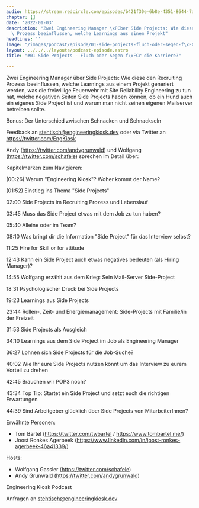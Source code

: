 ```yaml
---
audio: https://stream.redcircle.com/episodes/b421f30e-6b8e-4351-8644-7a89b1343287/stream.mp3
chapter: []
date: '2022-01-03'
description: "Zwei Engineering Manager \xFCber Side Projects: Wie diese den Recruiting\
  \ Prozess beeinflussen, welche Learnings aus einem Projekt"
headlines: ''
image: "/images/podcast/episode/01-side-projects-fluch-oder-segen-f\xFCr-die-karriere.jpg"
layout: ../../../layouts/podcast-episode.astro
title: "#01 Side Projects - Fluch oder Segen f\xFCr die Karriere?"

---
```


<p class="mb-6 text-base md:text-lg text-coolGray-500">Zwei Engineering Manager über Side Projects: Wie diese den Recruiting Prozess beeinflussen, welche Learnings aus einem Projekt generiert werden, was die freiwillige Feuerwehr mit Site Reliability Engineering zu tun hat, welche negativen Seiten Side Projects haben können, ob ein Hund auch ein eigenes Side Project ist und warum man nicht seinen eigenen Mailserver betreiben sollte.</p><p class="mb-6 text-base md:text-lg text-coolGray-500">Bonus: Der Unterschied zwischen Schnacken und Schnackseln</p><p class="mb-6 text-base md:text-lg text-coolGray-500">Feedback an <a class="underline hover:no-underline" style="text-decoration-line: underline;"href="mailto:stehtisch@engineeringkiosk.dev" rel="nofollow">stehtisch@engineeringkiosk.dev</a> oder via Twitter an <a class="underline hover:no-underline" style="text-decoration-line: underline;"href="https://twitter.com/EngKiosk" rel="nofollow">https://twitter.com/EngKiosk</a></p><p class="mb-6 text-base md:text-lg text-coolGray-500">Andy (<a class="underline hover:no-underline" style="text-decoration-line: underline;"href="https://twitter.com/andygrunwald" rel="nofollow">https://twitter.com/andygrunwald</a>) und Wolfgang (<a class="underline hover:no-underline" style="text-decoration-line: underline;"href="https://twitter.com/schafele" rel="nofollow">https://twitter.com/schafele</a>) sprechen im Detail über:</p><p class="mb-6 text-base md:text-lg text-coolGray-500">Kapitelmarken zum Navigieren:</p><p class="mb-6 text-base md:text-lg text-coolGray-500">(00:26) Warum &#34;Engineering Kiosk&#34;? Woher kommt der Name?</p><p class="mb-6 text-base md:text-lg text-coolGray-500">(01:52) Einstieg ins Thema &#34;Side Projects&#34;</p><p class="mb-6 text-base md:text-lg text-coolGray-500">02:00 Side Projects im Recruiting Prozess und Lebenslauf</p><p class="mb-6 text-base md:text-lg text-coolGray-500">03:45 Muss das Side Project etwas mit dem Job zu tun haben?</p><p class="mb-6 text-base md:text-lg text-coolGray-500">05:40 Alleine oder im Team?</p><p class="mb-6 text-base md:text-lg text-coolGray-500">08:10 Was bringt dir die Information &#34;Side Project&#34; für das Interview selbst?</p><p class="mb-6 text-base md:text-lg text-coolGray-500">11:25 Hire for Skill or for attitude</p><p class="mb-6 text-base md:text-lg text-coolGray-500">12:43 Kann ein Side Project auch etwas negatives bedeuten (als Hiring Manager)?</p><p class="mb-6 text-base md:text-lg text-coolGray-500">14:55 Wolfgang erzählt aus dem Krieg: Sein Mail-Server Side-Project</p><p class="mb-6 text-base md:text-lg text-coolGray-500">18:31 Psychologischer Druck bei Side Projects</p><p class="mb-6 text-base md:text-lg text-coolGray-500">19:23 Learnings aus Side Projects</p><p class="mb-6 text-base md:text-lg text-coolGray-500">23:44 Rollen-, Zeit- und Energiemanagement: Side-Projects mit Familie/in der Freizeit</p><p class="mb-6 text-base md:text-lg text-coolGray-500">31:53 Side Projects als Ausgleich</p><p class="mb-6 text-base md:text-lg text-coolGray-500">34:10 Learnings aus dem Side Project im Job als Engineering Manager</p><p class="mb-6 text-base md:text-lg text-coolGray-500">36:27 Lohnen sich Side Projects für die Job-Suche?</p><p class="mb-6 text-base md:text-lg text-coolGray-500">40:02 Wie Ihr eure Side Projects nutzen könnt um das Interview zu eurem Vorteil zu drehen</p><p class="mb-6 text-base md:text-lg text-coolGray-500">42:45 Brauchen wir POP3 noch?</p><p class="mb-6 text-base md:text-lg text-coolGray-500">43:34 Top Tip: Startet ein Side Project und setzt euch die richtigen Erwartungen</p><p class="mb-6 text-base md:text-lg text-coolGray-500">44:39 Sind Arbeitgeber glücklich über Side Projects von MitarbeiterInnen?</p><p class="mb-6 text-base md:text-lg text-coolGray-500">Erwähnte Personen:</p><ul class="list-disc px-5 mb-6 md:px-5 text-base md:text-lg text-coolGray-500" style="list-style-type: disc;"><li>Tom Bartel (<a class="underline hover:no-underline" style="text-decoration-line: underline;"href="https://twitter.com/twbartel" rel="nofollow">https://twitter.com/twbartel</a> / <a class="underline hover:no-underline" style="text-decoration-line: underline;"href="https://www.tombartel.me/" rel="nofollow">https://www.tombartel.me/</a>)</li><li>Joost Ronkes Agerbeek (<a class="underline hover:no-underline" style="text-decoration-line: underline;"href="https://www.linkedin.com/in/joost-ronkes-agerbeek-46a41339/" rel="nofollow">https://www.linkedin.com/in/joost-ronkes-agerbeek-46a41339/</a>)</li></ul><p class="mb-6 text-base md:text-lg text-coolGray-500">Hosts:</p><ul class="list-disc px-5 mb-6 md:px-5 text-base md:text-lg text-coolGray-500" style="list-style-type: disc;"><li>Wolfgang Gassler (<a class="underline hover:no-underline" style="text-decoration-line: underline;"href="https://twitter.com/schafele" rel="nofollow">https://twitter.com/schafele</a>)</li><li>Andy Grunwald (<a class="underline hover:no-underline" style="text-decoration-line: underline;"href="https://twitter.com/andygrunwald" rel="nofollow">https://twitter.com/andygrunwald</a>)</li></ul><p class="mb-6 text-base md:text-lg text-coolGray-500">Engineering Kiosk Podcast</p><p class="mb-6 text-base md:text-lg text-coolGray-500">Anfragen an <a class="underline hover:no-underline" style="text-decoration-line: underline;"href="mailto:stehtisch@engineeringkiosk.dev" rel="nofollow">stehtisch@engineeringkiosk.dev</a></p>